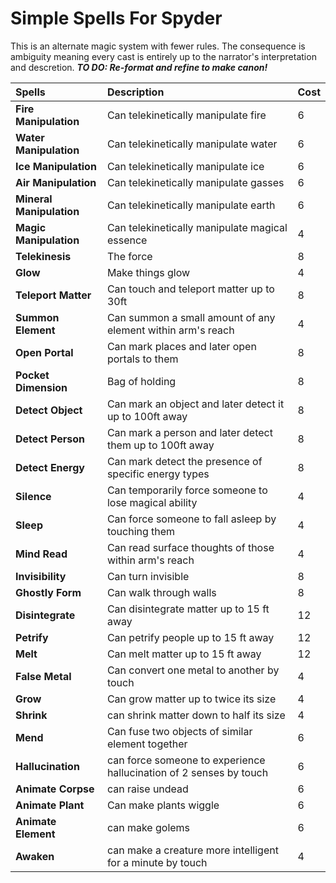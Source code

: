 # Simple Spells For Spyder

This is an alternate magic system with fewer rules. The consequence is ambiguity meaning every cast is entirely up to the narrator's interpretation and descretion.
***TO DO: Re-format and refine to make canon!***

| Spells | Description | Cost |
| :--- | :--- | :--- |
| **Fire Manipulation** | Can telekinetically manipulate fire | 6 |
| **Water Manipulation** | Can telekinetically manipulate water | 6 |
| **Ice Manipulation** | Can telekinetically manipulate ice | 6 |
| **Air Manipulation** | Can telekinetically manipulate gasses | 6 |
| **Mineral Manipulation** | Can telekinetically manipulate earth | 6 |
| **Magic Manipulation** | Can telekinetically manipulate magical essence | 4 |
| **Telekinesis** | The force | 8 |
| **Glow** | Make things glow | 4 |
| **Teleport Matter** | Can touch and teleport matter up to 30ft | 8 |
| **Summon Element** | Can summon a small amount of any element within arm's reach | 4 |
| **Open Portal** | Can mark places and later open portals to them | 8 |
| **Pocket Dimension** | Bag of holding | 8 |
| **Detect Object** | Can mark an object and later detect it up to 100ft away | 8 |
| **Detect Person** | Can mark a person and later detect them up to 100ft away | 8 |
| **Detect Energy** | Can mark detect the presence of specific energy types | 8 |
| **Silence** | Can temporarily force someone to lose magical ability | 4 |
| **Sleep** | Can force someone to fall asleep by touching them | 4 |
| **Mind Read** | Can read surface thoughts of those within arm's reach | 4 |
| **Invisibility** | Can turn invisible | 8 |
| **Ghostly Form** | Can walk through walls | 8 |
| **Disintegrate** | Can disintegrate matter up to 15 ft away | 12 |
| **Petrify** | Can petrify people up to 15 ft away | 12 |
| **Melt** | Can melt matter up to 15 ft away | 12 |
| **False Metal** | Can convert one metal to another by touch | 4 |
| **Grow** | Can grow matter up to twice its size | 4 |
| **Shrink** | can shrink matter down to half its size | 4 |
| **Mend** | Can fuse two objects of similar element together | 6 |
| **Hallucination** | can force someone to experience hallucination of 2 senses by touch | 6 |
| **Animate Corpse** | can raise undead | 6 |
| **Animate Plant** | Can make plants wiggle | 6 |
| **Animate Element** | can make golems | 6 |
| **Awaken** | can make a creature more intelligent for a minute by touch | 4 |
